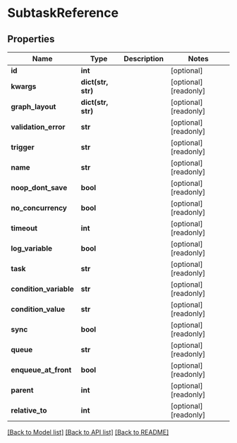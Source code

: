 # SubtaskReference

## Properties

Name | Type | Description | Notes
------------ | ------------- | ------------- | -------------
**id** | **int** |  | [optional] 
**kwargs** | **dict(str, str)** |  | [optional] [readonly] 
**graph_layout** | **dict(str, str)** |  | [optional] [readonly] 
**validation_error** | **str** |  | [optional] [readonly] 
**trigger** | **str** |  | [optional] [readonly] 
**name** | **str** |  | [optional] [readonly] 
**noop_dont_save** | **bool** |  | [optional] [readonly] 
**no_concurrency** | **bool** |  | [optional] [readonly] 
**timeout** | **int** |  | [optional] [readonly] 
**log_variable** | **bool** |  | [optional] [readonly] 
**task** | **str** |  | [optional] [readonly] 
**condition_variable** | **str** |  | [optional] [readonly] 
**condition_value** | **str** |  | [optional] [readonly] 
**sync** | **bool** |  | [optional] [readonly] 
**queue** | **str** |  | [optional] [readonly] 
**enqueue_at_front** | **bool** |  | [optional] [readonly] 
**parent** | **int** |  | [optional] [readonly] 
**relative_to** | **int** |  | [optional] [readonly] 

[[Back to Model list]](../#documentation-for-models) [[Back to API list]](../#documentation-for-api-endpoints) [[Back to README]](../)


